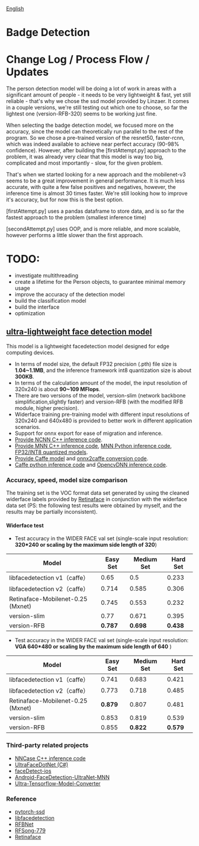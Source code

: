 [English](https://github.com/nojuskybarats/badge-detection)
# Badge Detection

# Change Log / Process Flow / Updates
The person detection model will be doing a lot of work in areas with a significant amount of people - it needs to be very lightweight & fast, yet still reliable - that's why we chose the ssd model provided by Linzaer. It comes in a couple versions, we're still testing out which one to choose, so far the lightest one (version-RFB-320) seems to be working just fine.

When selecting the badge detection model, we focused more on the accuracy, since the model can theoretically run parallel to the rest of the program. So we chose a pre-trained version of the resnet50, faster-rcnn, which was indeed available to achieve near perfect accuracy (90-98% confidence). However, after building the [firstAttempt.py] approach to the problem, it was already very clear that this model is way too big, complicated and most importantly - slow, for the given problem.

That's when we started looking for a new approach and the mobilenet-v3 seems to be a great improvement in general performance. It is much less accurate, with quite a few false positives and negatives, however, the inference time is almost 30 times faster. We're still looking how to improve it's accuracy, but for now this is the best option.

[firstAttempt.py] uses a pandas dataframe to store data, and is so far the fastest approach to the problem (smallest inference time)

[secondAttempt.py] uses OOP, and is more reliable, and more scalable, however performs a little slower than the first approach.

# TODO:
- investigate multithreading
- create a lifetime for the Person objects, to guarantee minimal memory usage
- improve the accuracy of the detection model
- build the classification model
- build the interface
- optimization

## [ultra-lightweight face detection model](https://github.com/Linzaer/Ultra-Light-Fast-Generic-Face-Detector-1MB)
This model is a lightweight facedetection model designed for edge computing devices.
- In terms of model size, the default FP32 precision (.pth) file size is **1.04~1.1MB**, and the inference framework int8 quantization size is about **300KB**.
- In terms of the calculation amount of the model, the input resolution of 320x240 is about **90~109 MFlops**.
- There are two versions of the model, version-slim (network backbone simplification,slightly faster) and version-RFB (with the modified RFB module, higher precision).
- Widerface training pre-training model with different input resolutions of 320x240 and 640x480 is provided to better work in different application scenarios.
- Support for onnx export for ease of migration and inference.
- [Provide NCNN C++ inference code](https://github.com/Linzaer/Ultra-Light-Fast-Generic-Face-Detector-1MB/tree/master/ncnn).
- [Provide MNN C++ inference code](https://github.com/Linzaer/Ultra-Light-Fast-Generic-Face-Detector-1MB/tree/master/MNN), [MNN Python inference code](https://github.com/Linzaer/Ultra-Light-Fast-Generic-Face-Detector-1MB/tree/master/MNN/python), [FP32/INT8 quantized models](https://github.com/Linzaer/Ultra-Light-Fast-Generic-Face-Detector-1MB/tree/master/MNN/model).
- [Provide Caffe model](https://github.com/Linzaer/Ultra-Light-Fast-Generic-Face-Detector-1MB/tree/master/caffe/model) and [onnx2caffe conversion code](https://github.com/Linzaer/Ultra-Light-Fast-Generic-Face-Detector-1MB/tree/master/caffe).
- [Caffe python inference code](https://github.com/Linzaer/Ultra-Light-Fast-Generic-Face-Detector-1MB/blob/master/caffe/ultra_face_caffe_inference.py) and [OpencvDNN inference code](https://github.com/Linzaer/Ultra-Light-Fast-Generic-Face-Detector-1MB/blob/master/caffe/ultra_face_opencvdnn_inference.py).


### Accuracy, speed, model size comparison
The training set is the VOC format data set generated by using the cleaned widerface labels provided by [Retinaface](https://github.com/deepinsight/insightface/blob/master/RetinaFace/README.md)  in conjunction with the widerface data set (PS: the following test results were obtained by myself, and the results may be partially inconsistent).
#### Widerface test
- Test accuracy in the WIDER FACE val set (single-scale input resolution: **320*240 or scaling by the maximum side length of 320**)

Model|Easy Set|Medium Set|Hard Set
------|--------|----------|--------
libfacedetection v1（caffe）|0.65 |0.5       |0.233
libfacedetection v2（caffe）|0.714 |0.585       |0.306
Retinaface-Mobilenet-0.25 (Mxnet)   |0.745|0.553|0.232
version-slim|0.77     |0.671       |0.395
version-RFB|**0.787**     |**0.698**       |**0.438**


- Test accuracy in the WIDER FACE val set (single-scale input resolution: **VGA 640*480 or scaling by the maximum side length of 640** )

Model|Easy Set|Medium Set|Hard Set
------|--------|----------|--------
libfacedetection v1（caffe）|0.741 |0.683       |0.421
libfacedetection v2（caffe）|0.773 |0.718       |0.485
Retinaface-Mobilenet-0.25 (Mxnet)   |**0.879**|0.807|0.481
version-slim|0.853     |0.819       |0.539
version-RFB|0.855     |**0.822**       |**0.579**

 
### Third-party related projects
 - [NNCase C++ inference code](https://github.com/kendryte/nncase/tree/master/examples/fast_facedetect)
 - [UltraFaceDotNet (C#)](https://github.com/takuya-takeuchi/UltraFaceDotNet)
 - [faceDetect-ios](https://github.com/Ian778/faceDetect-ios)
 - [Android-FaceDetection-UltraNet-MNN](https://github.com/jackweiwang/Android-FaceDetection-UltraNet-MNN)
 - [Ultra-Tensorflow-Model-Converter](https://github.com/jason9075/Ultra-Light-Fast-Generic-Face-Detector_Tensorflow-Model-Converter)
  
###  Reference
- [pytorch-ssd](https://github.com/qfgaohao/pytorch-ssd)
- [libfacedetection](https://github.com/ShiqiYu/libfacedetection/)
- [RFBNet](https://github.com/ruinmessi/RFBNet)
- [RFSong-779](https://github.com/songwsx/RFSong-779)
- [Retinaface](https://github.com/deepinsight/insightface/blob/master/RetinaFace/README.md)

